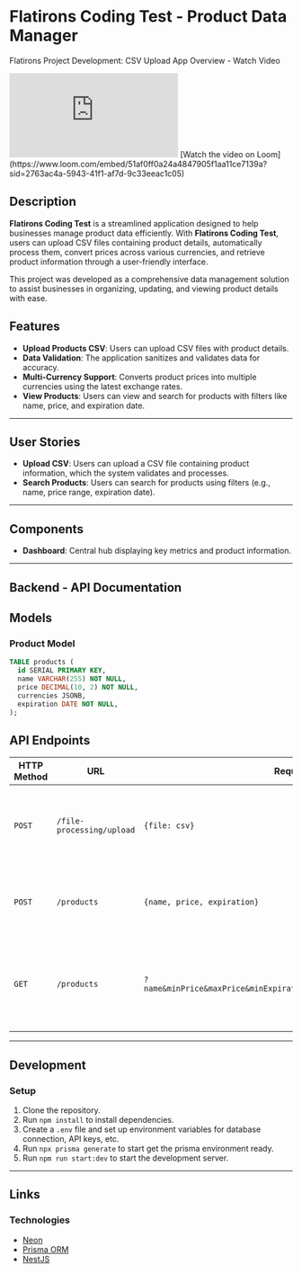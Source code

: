 # Flatirons Coding Test - Product Data Manager

Flatirons Project Development: CSV Upload App Overview - Watch Video
<iframe src="https://www.loom.com/embed/51af0ff0a24a4847905f1aa11ce7139a?sid=2763ac4a-5943-41f1-af7d-9c33eeac1c05" frameborder="0" webkitallowfullscreen mozallowfullscreen allowfullscreen></iframe>
[Watch the video on Loom](https://www.loom.com/embed/51af0ff0a24a4847905f1aa11ce7139a?sid=2763ac4a-5943-41f1-af7d-9c33eeac1c05)

## Description

**Flatirons Coding Test** is a streamlined application designed to help businesses manage product data efficiently. With **Flatirons Coding Test**, users can upload CSV files containing product details, automatically process them, convert prices across various currencies, and retrieve product information through a user-friendly interface.

This project was developed as a comprehensive data management solution to assist businesses in organizing, updating, and viewing product details with ease.

## Features

- **Upload Products CSV**: Users can upload CSV files with product details.
- **Data Validation**: The application sanitizes and validates data for accuracy.
- **Multi-Currency Support**: Converts product prices into multiple currencies using the latest exchange rates.
- **View Products**: Users can view and search for products with filters like name, price, and expiration date.

---

## User Stories

- **Upload CSV**: Users can upload a CSV file containing product information, which the system validates and processes.
- **Search Products**: Users can search for products using filters (e.g., name, price range, expiration date).

---

## Components

- **Dashboard**: Central hub displaying key metrics and product information.

---

## Backend - API Documentation

## Models

### Product Model

```sql
TABLE products (
  id SERIAL PRIMARY KEY,
  name VARCHAR(255) NOT NULL,
  price DECIMAL(10, 2) NOT NULL,
  currencies JSONB,
  expiration DATE NOT NULL,
);
```

## API Endpoints

| HTTP Method | URL               | Request Body             | Success Status | Error Status | Description                                                  |
| ----------- | ----------------- | ------------------------ | -------------- | ------------ | ------------------------------------------------------------ |
| `POST`      | `/file-processing/upload` | `{file: csv}` | 200 | 400 | Uploads and processes a CSV file containing product data     |
| `POST`      | `/products`       | `{name, price, expiration}` | 201        | 400          | Creates a new product with the provided details              |
| `GET`       | `/products`       | `?name&minPrice&maxPrice&minExpiration&maxExpiration&sortField&sortOrder` | 200 | 404 | Retrieves a list of products with optional filtering and sorting options |

---

## Development

### Setup

1. Clone the repository.
2. Run `npm install` to install dependencies.
3. Create a `.env` file and set up environment variables for database connection, API keys, etc.
4. Run `npx prisma generate` to start get the prisma environment ready.
5. Run `npm run start:dev` to start the development server.

---

## Links

### Technologies

- [Neon](https://console.neon.tech/)
- [Prisma ORM](https://www.prisma.io/)
- [NestJS](https://nestjs.com/)
